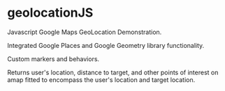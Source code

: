 geolocationJS
=============

Javascript Google Maps GeoLocation Demonstration.

Integrated Google Places and Google Geometry library functionality.

Custom markers and behaviors.

Returns user's location, distance to target, and other points of interest on amap fitted to encompass the user's location and target location.
